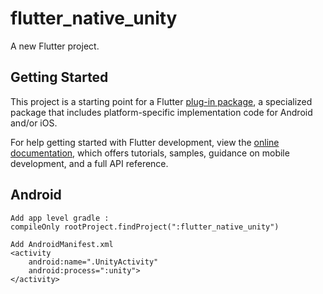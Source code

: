 # flutter_native_unity

A new Flutter project.

## Getting Started

This project is a starting point for a Flutter
[plug-in package](https://flutter.dev/developing-packages/),
a specialized package that includes platform-specific implementation code for
Android and/or iOS.

For help getting started with Flutter development, view the
[online documentation](https://flutter.dev/docs), which offers tutorials,
samples, guidance on mobile development, and a full API reference.

## Android

```
Add app level gradle : 
compileOnly rootProject.findProject(":flutter_native_unity")
    
Add AndroidManifest.xml
<activity
    android:name=".UnityActivity"
    android:process=":unity">
</activity>


```